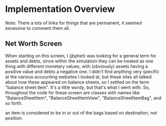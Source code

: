 Implementation Overview
=======================

Note: There a lots of links for things that are permanent, it seemed excessive to comment them all.

Net Worth Screen
----------------

When starting on this screen, I (jbphet) was looking for a general term for assets and debts, since within the
simulation they can be treated as one thing with different monetary values, with (obviously) assets having a positive
value and debts a negative one.  I didn't find anything very specific at the various accounting websites I looked at,
but these sites all talked about how these appeared on balance sheets, so I settled on the term "balance sheet item".
It's a little wordy, but that's what I went with.  So, throughout the code for these screen are classes with names like
"BalanceSheetItem", "BalanceSheetItemView", "BalanceSheetItemBag", and so forth.  

an item is considered to be in or out of the bags based on destination, not position. 
